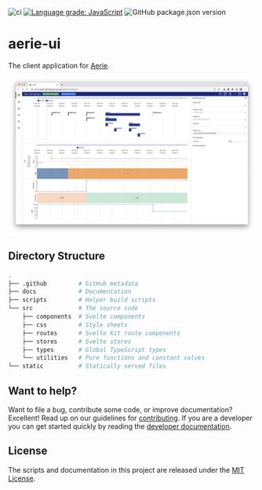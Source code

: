![ci](https://github.com/NASA-AMMOS/aerie-ui/actions/workflows/ci.yml/badge.svg)
[![Language grade: JavaScript](https://img.shields.io/lgtm/grade/javascript/g/NASA-AMMOS/aerie-ui.svg?logo=lgtm&logoWidth=18)](https://lgtm.com/projects/g/NASA-AMMOS/aerie-ui/context:javascript)
![GitHub package.json version](https://img.shields.io/github/package-json/v/NASA-AMMOS/aerie-ui?color=brightgreen)

# aerie-ui

The client application for [Aerie](https://github.com/NASA-AMMOS/aerie).

<span style="display:block;text-align:center">![Example](/docs/images/Full_Example.png)</span>

## Directory Structure

```sh
.
├── .github         # GitHub metadata
├── docs            # Documentation
├── scripts         # Helper build scripts
└── src             # The source code
    ├── components  # Svelte components
    ├── css         # Style sheets
    ├── routes      # Svelte Kit route components
    ├── stores      # Svelte stores
    ├── types       # Global TypeScript types
    └── utilities   # Pure functions and constant values
└── static          # Statically served files
```

## Want to help?

Want to file a bug, contribute some code, or improve documentation? Excellent! Read up on our
guidelines for [contributing][contributing]. If you are a developer you can get started quickly by reading the [developer documentation][dev].

[contributing]: ./docs/CONTRIBUTING.md
[dev]: ./docs/DEVELOPER.md

## License

The scripts and documentation in this project are released under the [MIT License](LICENSE).
